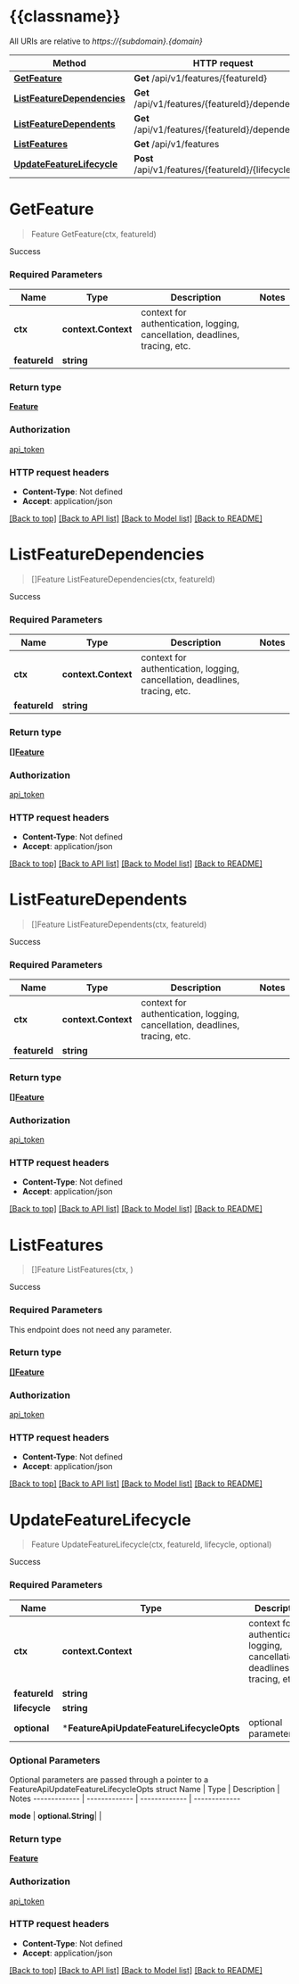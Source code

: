 # {{classname}}

All URIs are relative to *https://{subdomain}.{domain}*

Method | HTTP request | Description
------------- | ------------- | -------------
[**GetFeature**](FeatureApi.md#GetFeature) | **Get** /api/v1/features/{featureId} | 
[**ListFeatureDependencies**](FeatureApi.md#ListFeatureDependencies) | **Get** /api/v1/features/{featureId}/dependencies | 
[**ListFeatureDependents**](FeatureApi.md#ListFeatureDependents) | **Get** /api/v1/features/{featureId}/dependents | 
[**ListFeatures**](FeatureApi.md#ListFeatures) | **Get** /api/v1/features | 
[**UpdateFeatureLifecycle**](FeatureApi.md#UpdateFeatureLifecycle) | **Post** /api/v1/features/{featureId}/{lifecycle} | 

# **GetFeature**
> Feature GetFeature(ctx, featureId)


Success

### Required Parameters

Name | Type | Description  | Notes
------------- | ------------- | ------------- | -------------
 **ctx** | **context.Context** | context for authentication, logging, cancellation, deadlines, tracing, etc.
  **featureId** | **string**|  | 

### Return type

[**Feature**](Feature.md)

### Authorization

[api_token](../README.md#api_token)

### HTTP request headers

 - **Content-Type**: Not defined
 - **Accept**: application/json

[[Back to top]](#) [[Back to API list]](../README.md#documentation-for-api-endpoints) [[Back to Model list]](../README.md#documentation-for-models) [[Back to README]](../README.md)

# **ListFeatureDependencies**
> []Feature ListFeatureDependencies(ctx, featureId)


Success

### Required Parameters

Name | Type | Description  | Notes
------------- | ------------- | ------------- | -------------
 **ctx** | **context.Context** | context for authentication, logging, cancellation, deadlines, tracing, etc.
  **featureId** | **string**|  | 

### Return type

[**[]Feature**](Feature.md)

### Authorization

[api_token](../README.md#api_token)

### HTTP request headers

 - **Content-Type**: Not defined
 - **Accept**: application/json

[[Back to top]](#) [[Back to API list]](../README.md#documentation-for-api-endpoints) [[Back to Model list]](../README.md#documentation-for-models) [[Back to README]](../README.md)

# **ListFeatureDependents**
> []Feature ListFeatureDependents(ctx, featureId)


Success

### Required Parameters

Name | Type | Description  | Notes
------------- | ------------- | ------------- | -------------
 **ctx** | **context.Context** | context for authentication, logging, cancellation, deadlines, tracing, etc.
  **featureId** | **string**|  | 

### Return type

[**[]Feature**](Feature.md)

### Authorization

[api_token](../README.md#api_token)

### HTTP request headers

 - **Content-Type**: Not defined
 - **Accept**: application/json

[[Back to top]](#) [[Back to API list]](../README.md#documentation-for-api-endpoints) [[Back to Model list]](../README.md#documentation-for-models) [[Back to README]](../README.md)

# **ListFeatures**
> []Feature ListFeatures(ctx, )


Success

### Required Parameters
This endpoint does not need any parameter.

### Return type

[**[]Feature**](Feature.md)

### Authorization

[api_token](../README.md#api_token)

### HTTP request headers

 - **Content-Type**: Not defined
 - **Accept**: application/json

[[Back to top]](#) [[Back to API list]](../README.md#documentation-for-api-endpoints) [[Back to Model list]](../README.md#documentation-for-models) [[Back to README]](../README.md)

# **UpdateFeatureLifecycle**
> Feature UpdateFeatureLifecycle(ctx, featureId, lifecycle, optional)


Success

### Required Parameters

Name | Type | Description  | Notes
------------- | ------------- | ------------- | -------------
 **ctx** | **context.Context** | context for authentication, logging, cancellation, deadlines, tracing, etc.
  **featureId** | **string**|  | 
  **lifecycle** | **string**|  | 
 **optional** | ***FeatureApiUpdateFeatureLifecycleOpts** | optional parameters | nil if no parameters

### Optional Parameters
Optional parameters are passed through a pointer to a FeatureApiUpdateFeatureLifecycleOpts struct
Name | Type | Description  | Notes
------------- | ------------- | ------------- | -------------


 **mode** | **optional.String**|  | 

### Return type

[**Feature**](Feature.md)

### Authorization

[api_token](../README.md#api_token)

### HTTP request headers

 - **Content-Type**: Not defined
 - **Accept**: application/json

[[Back to top]](#) [[Back to API list]](../README.md#documentation-for-api-endpoints) [[Back to Model list]](../README.md#documentation-for-models) [[Back to README]](../README.md)

